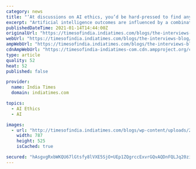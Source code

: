 ```yaml
---
category: news
title: "‘At discussions on AI ethics, you’d be hard-pressed to find anyone with a background in anthropology or sociology’"
excerpt: "Artificial intelligence outcomes are influenced by a combination of intent and domain knowledge. Ameen Jauhar from the Vidhi Centre for Legal Policy and Abhishek Gupta, founder of the Montreal AI Ethics Institute and a machine"
publishedDateTime: 2021-01-14T14:44:00Z
originalUrl: "https://timesofindia.indiatimes.com/blogs/the-interviews-blog/at-discussions-on-ai-ethics-youd-be-hard-pressed-to-find-anyone-with-a-background-in-anthropology-or-sociology/"
webUrl: "https://timesofindia.indiatimes.com/blogs/the-interviews-blog/at-discussions-on-ai-ethics-youd-be-hard-pressed-to-find-anyone-with-a-background-in-anthropology-or-sociology/"
ampWebUrl: "https://timesofindia.indiatimes.com/blogs/the-interviews-blog/at-discussions-on-ai-ethics-youd-be-hard-pressed-to-find-anyone-with-a-background-in-anthropology-or-sociology/"
cdnAmpWebUrl: "https://timesofindia-indiatimes-com.cdn.ampproject.org/c/s/timesofindia.indiatimes.com/blogs/the-interviews-blog/at-discussions-on-ai-ethics-youd-be-hard-pressed-to-find-anyone-with-a-background-in-anthropology-or-sociology/"
type: article
quality: 52
heat: 52
published: false

provider:
  name: India Times
  domain: indiatimes.com

topics:
  - AI Ethics
  - AI

images:
  - url: "http://timesofindia.indiatimes.com/blogs/wp-content/uploads/2021/01/edit-Abhishek-Gupta-cutout.jpg"
    width: 787
    height: 525
    isCached: true

secured: "hAsgvgRxbWKQU67lGtsfy8lVXE5SjO+UEp1ZQgrccExvrGQvAQDnFQLJq20zi/WZMCPxVHE1gpVHCXPQNUO+kgnDU87pyyKOglH6Ddvn3E8odB7bP2M5+u41MqJJQyDgo7maZrC27u6d/DUF+JH9Ff4K6SyB8AsyDu922tFfmJoiRqYCNCRY95nsrVk9OIdXg+KL4d5SqkpgS6sjV46rIA4MD9ura6KQ5h9XqemWFWbneZS2/H9b3QFlbGirORdGsRch4ei3znbI6ICpUT/5QKyqcMo9cAnvEH0v1t40Ahkyw5oH8uottVNqy+Qz/HgzrDVssn+oCr3ZE6K0b8ts5gYUgZFnJDdEX/707NZ+eUk=;Yim6ynA42VZ+6KJnpHaaqg=="
---
```


